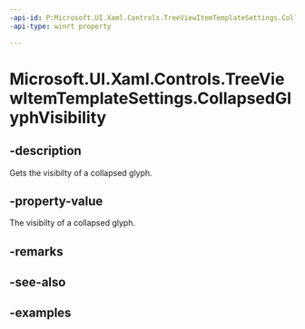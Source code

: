 ```yaml
---
-api-id: P:Microsoft.UI.Xaml.Controls.TreeViewItemTemplateSettings.CollapsedGlyphVisibility
-api-type: winrt property

---
```

<!-- Property syntax.
public Visibility CollapsedGlyphVisibility { get; }
-->

# Microsoft.UI.Xaml.Controls.TreeViewItemTemplateSettings.CollapsedGlyphVisibility


## -description

Gets the visibilty of a collapsed glyph.


## -property-value

The visibilty of a collapsed glyph.


## -remarks


## -see-also


## -examples



